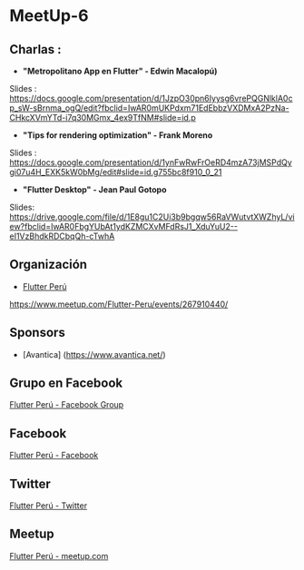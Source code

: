 # MeetUp-6

## Charlas :

- **"Metropolitano App en Flutter" - Edwin Macalopú)**

Slides : https://docs.google.com/presentation/d/1JzpO30pn6Iyysg6vrePQGNlklA0cp_sW-sBrnma_ogQ/edit?fbclid=IwAR0mUKPdxm71EdEbbzVXDMxA2PzNa-CHkcXVmYTd-i7q30MGmx_4ex9TfNM#slide=id.p


- **"Tips for rendering optimization" - Frank Moreno**

Slides  : https://docs.google.com/presentation/d/1ynFwRwFrOeRD4mzA73jMSPdQygi07u4H_EXK5kW0bMg/edit#slide=id.g755bc8f910_0_21


- **"Flutter Desktop" - Jean Paul Gotopo**

Slides: https://drive.google.com/file/d/1E8gu1C2Ui3b9bgqw56RaVWutvtXWZhyL/view?fbclid=IwAR0FbgYUbAt1ydKZMCXvMFdRsJ1_XduYuU2--eI1VzBhdkRDCbqQh-cTwhA



## Organización 
- [Flutter Perú](https://github.com/FlutterPeru)


https://www.meetup.com/Flutter-Peru/events/267910440/


## Sponsors

- [Avantica] (https://www.avantica.net/)

## Grupo en Facebook 

[Flutter Perú - Facebook Group](https://www.facebook.com/groups/flutterperu)

## Facebook 

[Flutter Perú - Facebook](https://www.facebook.com/FlutterPeru)

## Twitter 

[Flutter Perú - Twitter](https://twitter.com/FlutterPeru)

## Meetup 

[Flutter Perú - meetup.com](https://www.meetup.com/Flutter-Peru/)
